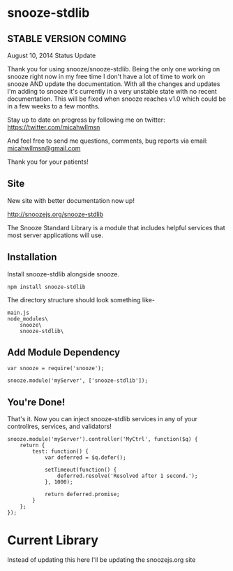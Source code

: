 snooze-stdlib
=============

## STABLE VERSION COMING

August 10, 2014 Status Update

Thank you for using snooze/snooze-stdlib. Being the only one working on snooze right now in my free time I don't have a lot of time to work on snooze AND update the documentation. With all the changes and updates I'm adding to snooze it's currently in a very unstable state with no recent documentation. This will be fixed when snooze reaches v1.0 which could be in a few weeks to a few months.

Stay up to date on progress by following me on twitter:
https://twitter.com/micahwllmsn

And feel free to send me questions, comments, bug reports via email:
micahwllmsn@gmail.com

Thank you for your patients!

## Site

New site with better documentation now up!

http://snoozejs.org/snooze-stdlib

The Snooze Standard Library is a module that includes helpful services that most server applications will use.

## Installation

Install snooze-stdlib alongside snooze.

```
npm install snooze-stdlib
```

The directory structure should look something like-

```
main.js
node_modules\
	snooze\
	snooze-stdlib\
```

## Add Module Dependency

```
var snooze = require('snooze');

snooze.module('myServer', ['snooze-stdlib']);
```

## You're Done!

That's it. Now you can inject snooze-stdlib services in any of your controllres, services, and validators!

```
snooze.module('myServer').controller('MyCtrl', function($q) {
	return {
		test: function() {
			var deferred = $q.defer();

			setTimeout(function() {
				deferred.resolve('Resolved after 1 second.');
			}, 1000);

			return deferred.promise;
		}		
	};
});
```

# Current Library

Instead of updating this here I'll be updating the snoozejs.org site
